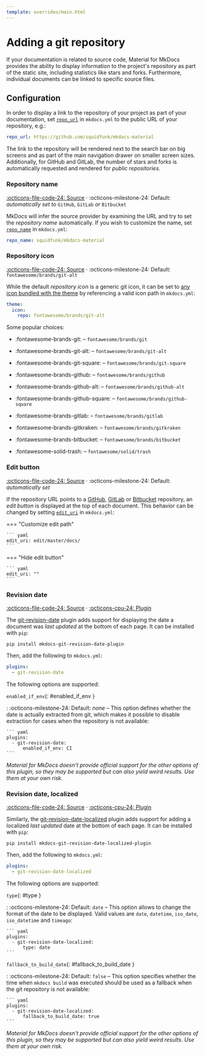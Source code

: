 ```yaml
---
template: overrides/main.html
---
```


# Adding a git repository

If your documentation is related to source code, Material for MkDocs provides
the ability to display information to the project's repository as part of the
static site, including statistics like stars and forks. Furthermore, individual
documents can be linked to specific source files.

## Configuration

In order to display a link to the repository of your project as part of your
documentation, set [`repo_url`][1] in `mkdocs.yml` to the public URL of your
repository, e.g.:

``` yaml
repo_url: https://github.com/squidfunk/mkdocs-material
```

The link to the repository will be rendered next to the search bar on big
screens and as part of the main navigation drawer on smaller screen sizes.
Additionally, for GitHub and GitLab, the number of stars and forks is
automatically requested and rendered for _public repositories_.

  [1]: https://www.mkdocs.org/user-guide/configuration/#repo_url

### Repository name

[:octicons-file-code-24: Source][2] · :octicons-milestone-24: Default:
_automatically set to_ `GitHub`, `GitLab` _or_ `Bitbucket`

MkDocs will infer the source provider by examining the URL and try to set the
_repository name_ automatically. If you wish to customize the name, set
[`repo_name`][3] in `mkdocs.yml`:

``` yaml
repo_name: squidfunk/mkdocs-material
```

  [2]: https://github.com/squidfunk/mkdocs-material/blob/master/src/partials/source.html
  [3]: https://www.mkdocs.org/user-guide/configuration/#repo_name

### Repository icon

[:octicons-file-code-24: Source][2] · :octicons-milestone-24: Default:
`fontawesome/brands/git-alt`

While the default _repository icon_ is a generic git icon, it can be set to
[any icon bundled with the theme][4] by referencing a valid icon path in
`mkdocs.yml`:

``` yaml
theme:
  icon:
    repo: fontawesome/brands/git-alt
```

Some popular choices:

- :fontawesome-brands-git: – `fontawesome/brands/git`
- :fontawesome-brands-git-alt: – `fontawesome/brands/git-alt`
- :fontawesome-brands-git-square: – `fontawesome/brands/git-square`
- :fontawesome-brands-github: – `fontawesome/brands/github`
- :fontawesome-brands-github-alt: – `fontawesome/brands/github-alt`
- :fontawesome-brands-github-square: – `fontawesome/brands/github-square`
- :fontawesome-brands-gitlab: – `fontawesome/brands/gitlab`
- :fontawesome-brands-gitkraken: – `fontawesome/brands/gitkraken`
- :fontawesome-brands-bitbucket: – `fontawesome/brands/bitbucket`
- :fontawesome-solid-trash: – `fontawesome/solid/trash`

  [4]: https://github.com/squidfunk/mkdocs-material/tree/master/material/.icons

### Edit button

[:octicons-file-code-24: Source][5] · :octicons-milestone-24: Default:
_automatically set_

If the repository URL points to a [GitHub][6], [GitLab][7] or [Bitbucket][8]
repository, an _edit button_ is displayed at the top of each document. This
behavior can be changed by setting [`edit_uri`][9] in `mkdocs.yml`:

=== "Customize edit path"

    ``` yaml
    edit_uri: edit/master/docs/
    ```

=== "Hide edit button"

    ``` yaml
    edit_uri: ""
    ```

  [5]: https://github.com/squidfunk/mkdocs-material/blob/master/src/base.html
  [6]: https://github.com/
  [7]: https://about.gitlab.com/
  [8]: https://bitbucket.org/
  [9]: https://www.mkdocs.org/user-guide/configuration/#edit_uri

### Revision date

[:octicons-file-code-24: Source][10] ·
[:octicons-cpu-24: Plugin][11]

The [git-revision-date][11] plugin adds support for displaying the date a 
document was _last updated_ at the bottom of each page. It can be installed
with `pip`:

```
pip install mkdocs-git-revision-date-plugin
```

Then, add the following to `mkdocs.yml`:

``` yaml
plugins:
  - git-revision-date
```

The following options are supported:

`enabled_if_env`{: #enabled_if_env }

:   :octicons-milestone-24: Default: _none_ – This option defines whether the
    date is actually extracted from git, which makes it possible to disable
    extraction for cases when the repository is not available:

    ``` yaml
    plugins:
      - git-revision-date:
          enabled_if_env: CI
    ```

_Material for MkDocs doesn't provide official support for the other options of
this plugin, so they may be supported but can also yield weird results. Use
them at your own risk._

  [10]: https://github.com/squidfunk/mkdocs-material/blob/master/src/partials/source-date.html
  [11]: https://github.com/zhaoterryy/mkdocs-git-revision-date-plugin

### Revision date, localized

[:octicons-file-code-24: Source][10] ·
[:octicons-cpu-24: Plugin][12]

Similarly, the [git-revision-date-localized][12] plugin adds support for adding 
a localized _last updated_ date at the bottom of each page. It can be installed
with `pip`:

```
pip install mkdocs-git-revision-date-localized-plugin
```

Then, add the following to `mkdocs.yml`:

``` yaml
plugins:
  - git-revision-date-localized
```

The following options are supported:

`type`{: #type }

:   :octicons-milestone-24: Default: `date` – This option allows to change the
    format of the date to be displayed. Valid values are `date`, `datetime`,
    `iso_date`, `iso_datetime` and `timeago`:

    ``` yaml
    plugins:
      - git-revision-date-localized:
          type: date
    ```

`fallback_to_build_date`{: #fallback_to_build_date }

:   :octicons-milestone-24: Default: `false` – This option specifies whether
    the time when `mkdocs build` was executed should be used as a fallback when
    the git repository is not available:

    ``` yaml
    plugins:
      - git-revision-date-localized:
          fallback_to_build_date: true
    ```

_Material for MkDocs doesn't provide official support for the other options of
this plugin, so they may be supported but can also yield weird results. Use
them at your own risk._

  [12]: https://github.com/timvink/mkdocs-git-revision-date-localized-plugin

